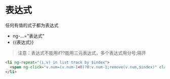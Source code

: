 # 表达式
任何有值的式子都为表达式
- ng-...="表达式"
- {{表达式}}

>注意：表达式不能用if??能用三元表达式，多个表达式用分号;隔开

```html
<li ng-repeat="(i,v) in list track by $index">
  <span ng-click="v.num=(v.num-1<0)?0:v.num-1;remove(v.num,$index)" class="btn-minus">-</span>
</li>

```
